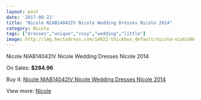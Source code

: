 ```yaml
---
layout: post
date: '2017-08-22'
title: "Nicole NIAB14042IV Nicole Wedding Dresses Nicole 2014"
category: Nicole
tags: ["dresses","unique","rosy","wedding","little"]
image: http://img.hectodress.com/14922-thickbox_default/nicole-niab14042iv-nicole-wedding-dresses-nicole-2014.jpg
---
```

Nicole NIAB14042IV Nicole Wedding Dresses Nicole 2014

On Sales: **$284.96**
<a href="https://www.hectodress.com/nicole/7206-nicole-niab14042iv-nicole-wedding-dresses-nicole-2014.html"><amp-img layout="responsive" width="600" height="600" src="//img.hectodress.com/14922-thickbox_default/nicole-niab14042iv-nicole-wedding-dresses-nicole-2014.jpg" alt="Nicole NIAB14042IV Nicole Wedding Dresses Nicole 2014 0" /></a>
<a href="https://www.hectodress.com/nicole/7206-nicole-niab14042iv-nicole-wedding-dresses-nicole-2014.html"><amp-img layout="responsive" width="600" height="600" src="//img.hectodress.com/14924-thickbox_default/nicole-niab14042iv-nicole-wedding-dresses-nicole-2014.jpg" alt="Nicole NIAB14042IV Nicole Wedding Dresses Nicole 2014 1" /></a>
<a href="https://www.hectodress.com/nicole/7206-nicole-niab14042iv-nicole-wedding-dresses-nicole-2014.html"><amp-img layout="responsive" width="600" height="600" src="//img.hectodress.com/14923-thickbox_default/nicole-niab14042iv-nicole-wedding-dresses-nicole-2014.jpg" alt="Nicole NIAB14042IV Nicole Wedding Dresses Nicole 2014 2" /></a>

Buy it: [Nicole NIAB14042IV Nicole Wedding Dresses Nicole 2014](https://www.hectodress.com/nicole/7206-nicole-niab14042iv-nicole-wedding-dresses-nicole-2014.html "Nicole NIAB14042IV Nicole Wedding Dresses Nicole 2014")

View more: [Nicole](https://www.hectodress.com/125-nicole "Nicole")